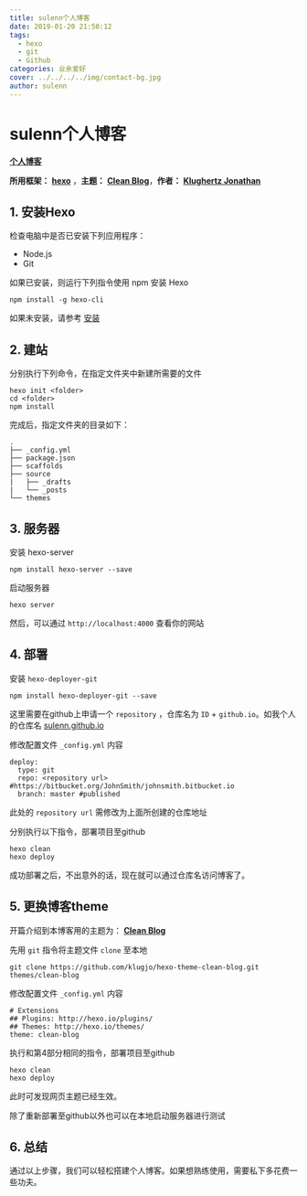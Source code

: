 ```yaml
---
title: sulenn个人博客
date: 2019-01-20 21:50:12
tags: 
  - hexo
  - git
  - Github
categories: 业余爱好
cover: ../../../../img/contact-bg.jpg
author: sulenn
---
```


# sulenn个人博客

**[个人博客](https://sulenn.github.io/)**

**所用框架：** **[hexo](https://hexo.io/zh-cn/)** ，**主题：** **[Clean Blog](http://www.codeblocq.com/assets/projects/hexo-theme-clean-blog/)**，**作者：** **[Klughertz Jonathan](https://github.com/klugjo)**

## 1. 安装Hexo

检查电脑中是否已安装下列应用程序：

- Node.js
- Git

如果已安装，则运行下列指令使用 npm 安装 Hexo

```shell
npm install -g hexo-cli
```

如果未安装，请参考 [安装](https://hexo.io/zh-cn/docs/)

## 2. 建站

分别执行下列命令，在指定文件夹中新建所需要的文件

```shell
hexo init <folder>
cd <folder>
npm install
```

完成后，指定文件夹的目录如下：

```shell
.
├── _config.yml
├── package.json
├── scaffolds
├── source
|   ├── _drafts
|   └── _posts
└── themes
```

## 3. 服务器

安装 hexo-server

```shell
npm install hexo-server --save
```

启动服务器

```shell
hexo server
```

然后，可以通过 `http://localhost:4000` 查看你的网站

## 4. 部署

安装 `hexo-deployer-git`

```shell
npm install hexo-deployer-git --save
```

这里需要在github上申请一个 `repository` ，仓库名为 `ID` + `github.io`。如我个人的仓库名 [sulenn.github.io](https://github.com/sulenn/sulenn.github.io)

修改配置文件 `_config.yml` 内容

```shell
deploy:
  type: git
  repo: <repository url> #https://bitbucket.org/JohnSmith/johnsmith.bitbucket.io
  branch: master #published
```

此处的 `repository url` 需修改为上面所创建的仓库地址

分别执行以下指令，部署项目至github

```shell
hexo clean
hexo deploy
```

成功部署之后，不出意外的话，现在就可以通过仓库名访问博客了。

## 5. 更换博客theme

开篇介绍到本博客用的主题为： **[Clean Blog](http://www.codeblocq.com/assets/projects/hexo-theme-clean-blog/)**

先用 `git` 指令将主题文件 `clone` 至本地

```shell
git clone https://github.com/klugjo/hexo-theme-clean-blog.git themes/clean-blog
```

修改配置文件 `_config.yml` 内容

```shell
# Extensions
## Plugins: http://hexo.io/plugins/
## Themes: http://hexo.io/themes/
theme: clean-blog
```

执行和第4部分相同的指令，部署项目至github

```shell
hexo clean
hexo deploy
```

此时可发现网页主题已经生效。

除了重新部署至github以外也可以在本地启动服务器进行测试

## 6. 总结

通过以上步骤，我们可以轻松搭建个人博客。如果想熟练使用，需要私下多花费一些功夫。